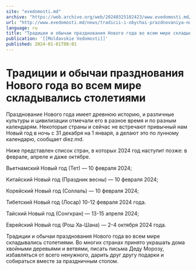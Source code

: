 ```yaml
---
site: "evedomosti.md"
archive: "https://web.archive.org/web/20240325102423/www.evedomosti.md/news/tradicii-i-obychai-prazdnovaniya-novogo-goda-vo-vsem-mire-sk"
url: "http://www.evedomosti.md/news/tradicii-i-obychai-prazdnovaniya-novogo-goda-vo-vsem-mire-sk"
language: ru
title: "Традиции и обычаи празднования Нового года во всем мире складывались столетиями"
publication: '[[Moldavskie Vedomosti]]'
published: 2024-01-01T08:01
---
```


# Традиции и обычаи празднования Нового года во всем мире складывались столетиями

Празднование Нового года имеет древнюю историю, и различные культуры и цивилизации отмечали его в разное время и по разным календарям. Некоторые страны и сейчас не встречают привычный нам Новый год в ночь с 31 декабря на 1 января, а делают это по лунному календарю, сообщает diez.md.

Ниже представлен список стран, в которых 2024 год наступит позже: в феврале, апреле и даже октябре.

Вьетнамский Новый год (Тет) — 10 февраля 2024;

Китайский Новый год (Праздник весны) — 10 февраля 2024;

Корейский Новый год (Соллаль) — 10 февраля 2024;

Тибетский Новый год (Лосар) 10-12 февраля 2024 года.

Тайский Новый год (Сонгкран) — 13-15 апреля 2024;

Еврейский Новый год (Рош Ха-Шана) — 2-4 октября 2024 года.

Традиции и обычаи празднования Нового года во всем мире складывались столетиями. Во многих странах принято украшать дома хвойными деревьями и ветвями, писать письма Деду Морозу, избавляться от всего ненужного, дарить друг другу подарки и собираться вместе за праздничным столом.